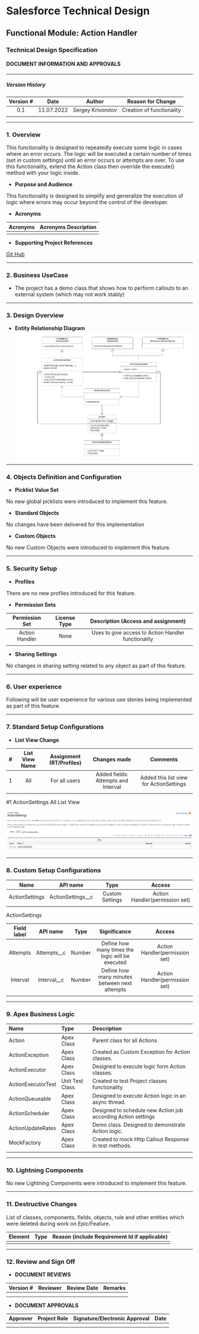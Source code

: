 # Salesforce Technical  Design

## Functional Module: Action Handler

### Technical Design Specification

#### DOCUMENT INFORMATION AND APPROVALS

***

##### Version History

| Version # |    Date    |      Author       |     Reason for Change     |
|:---------:|:----------:|:-----------------:|:-------------------------:|
|    0.1    | 11.07.2022 | Sergey Krivorotov | Creation of functionality | 
|           |            |                   |                           |

***

### 1. Overview

This functionality is designed to repeatedly execute some logic in cases where an error occurs.
The logic will be executed a certain number of times (set in custom settings) until an error 
occurs or attempts are over. To use this functionality, extend the Action class then override 
the execute() method with your logic inside.

 - **Purpose and Audience**

This functionality is designed to simplify and generalize the execution of logic where errors
may occur beyond the control of the developer.

 - **Acronyms**

| Acronyms | Acronyms Description |
|:--------:|:--------------------:|
|          |                      |

 - **Supporting Project References**

[Git Hub](https://github.com/Sergey19861/Action-Handler)

***


### 2. Business UseCase
 - The project has a demo class that shows how to perform callouts to an external system (which may not work stably)

***

### 3. Design Overview

 - **Entity Relationship Diagram**
   ![Project Diagram](/images/diagram.jpg)

***

### 4. Objects Definition and Configuration

 - **Picklist Value Set**

No new global picklists were introduced to implement this feature.

 - **Standard Objects**

No changes have been delivered for this implementation

 - **Custom Objects**

No new Custom Objects were introduced to implement this feature.

***

### 5. Security Setup

 - **Profiles**

There are no new profiles introduced for this feature.

 - **Permission Sets** 

| Permission Set    | License Type |         Description (Access and assignment)          |
|:-----------------:|:------------:|:----------------------------------------------------:|
|  Action Handler   |     None     | Uses to give access to Action Handler functionality  |
|                   |              |                                                      |

 - **Sharing Settings**

 No changes in sharing setting related to any object as part of this feature.

***

### 6. User experience

Following will be user experience for various use stories being implemented as part of this feature.

***

### 7. Standard Setup Configurations

 - **List View Change**

|    #     | List View Name   | Assignment (RT/Profiles) |         Changes made                |           Comments                      |
|:--------:|:----------------:|:------------------------:|:-----------------------------------:|:---------------------------------------:|
|    1     |       All        |      For all users       | Added fields: Attempts and Interval | Added this list view for ActionSettings |
|          |                  |                          |                                     |                                         |

#1 ActionSettings All List View

![All List View](/images/actionSettingsAll.jpg)

***

### 8. Custom Setup Configurations


|      Name      |     API name      |      Type       |             Access             |
|:--------------:|:-----------------:|:---------------:|:------------------------------:|
| ActionSettings | ActionSettings__c | Custom Settings | Action Handler(permission set) | 
|                |                   |                 |                                |

ActionSettings

| Field label |  API name   |  Type  |                   Significance                   |             Access             |
|:-----------:|:-----------:|:------:|:------------------------------------------------:|:------------------------------:|
|  Attempts   | Attempts__c | Number | Define how many times the logic will be executed | Action Handler(permission set) | 
|  Interval   | Interval__c | Number |  Define how many minutes between next attempts   | Action Handler(permission set) |
|             |             |        |                                                  |                                |

***

### 9. Apex Business Logic

| Name               | Type            | Description                                                   |
|:-------------------|:----------------|:--------------------------------------------------------------|
| Action             | Apex Class      | Parent class for all Actions                                  | 
| ActionException    | Apex Class      | Created as Custom Exception for Action classes.               |
| ActionExecutor     | Apex Class      | Designed to execute logic form Action classes.                |
| ActionExecutorTest | Unit Test Class | Created to test Project classes functionality                 |
| ActionQueueable    | Apex Class      | Designed to execute Action logic in an async thread.          |
| ActionScheduler    | Apex Class      | Designed to schedule new Action job according Action settings |
| ActionUpdateRates  | Apex Class      | Demo class. Designed to demonstrate Action logic.             |
| MockFactory        | Apex Class      | Created to mock Http Callout Response in test methods.        |
|                    |                 |                                                               |

***

### 10. Lightning Components

No new Lightning Components were introduced to implement this feature.

***

### 11. Destructive Changes

List of classes, components, fields, objects, rule and other entities which were deleted during work on Epic/Feature.

| Element          | Type             | Reason (include Requirement Id if applicable)           |
|:-----------------|:-----------------|:--------------------------------------------------------|
|                  |                  |                                                         |

***

### 12. Review and Sign Off

 - **DOCUMENT REVIEWS**

| Version # | Reviewer | Review Date | Remarks |
|:----------|:---------|:------------|:--------|
|           |          |             |         | 
|           |          |             |         |

 - **DOCUMENT APPROVALS**

| Approver     | Project Role | Signature/Electronic Approval | Date |
|:-------------|:-------------|:------------------------------|:-----|
|              |              |                               |      | 
|              |              |                               |      |